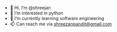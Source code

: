 - 👋 Hi, I’m @shreejan
- 👀 I’m interested in python
- 🌱 I’m currently learning software engineering
- 📫 Can reach me via shreezanpandit@gmail.com

<!---
shreejan9860/shreejan9860 is a ✨ special ✨ repository because its `README.md` (this file) appears on your GitHub profile.
You can click the Preview link to take a look at your changes.
--->
